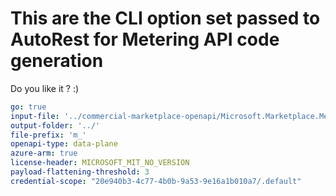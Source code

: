 # This are the CLI option set passed to AutoRest for Metering API code generation

Do you like it ? :)

``` yaml
go: true
input-file: '../commercial-marketplace-openapi/Microsoft.Marketplace.Metering/2018-08-31/meteringapi.v1.json'
output-folder: '../'
file-prefix: 'm_'
openapi-type: data-plane
azure-arm: true
license-header: MICROSOFT_MIT_NO_VERSION
payload-flattening-threshold: 3
credential-scope: "20e940b3-4c77-4b0b-9a53-9e16a1b010a7/.default"
```
